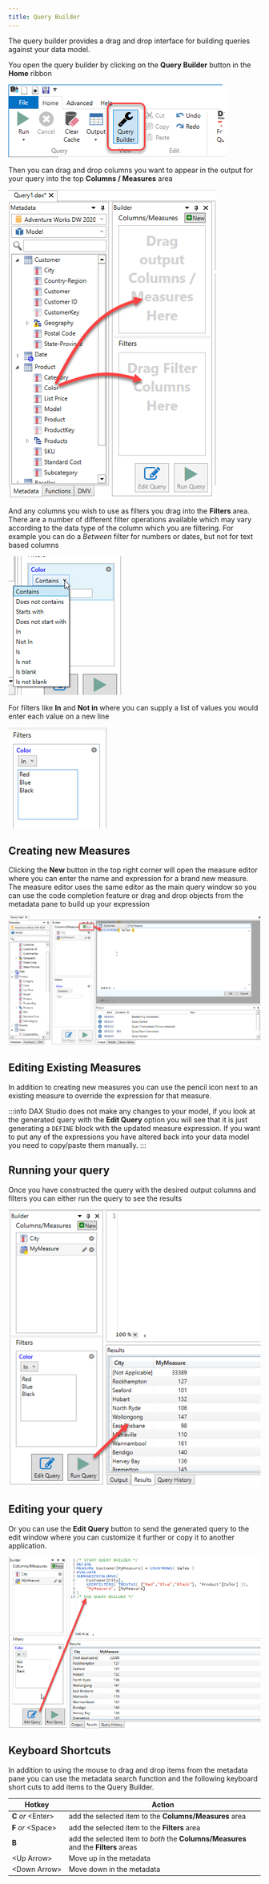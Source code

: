 ```yaml
---
title: Query Builder
---
```


The query builder provides a drag and drop interface for building queries against your data model.

You open the query builder by clicking on the **Query Builder** button in the **Home** ribbon

![](ribbon-button.png)

Then you can drag and drop columns you want to appear in the output for your query into the top **Columns / Measures** area

![](dragging-metadata.png)

And any columns you wish to use as filters you drag into the **Filters** area. There are a number of different filter operations available which may vary according to the data type of the column which you are filtering. For example you can do a *Between* filter for numbers or dates, but not for text based columns

![](filter-options.png)

For filters like **In** and **Not in** where you can supply a list of values you would enter each value on a new line

![](in-filters.png)

## Creating new Measures

Clicking the **New** button in the top right corner will open the measure editor where you can enter the name and expression for a brand new measure. The measure editor uses the same editor as the main query window so you can use the code completion feature or drag and drop objects from the metadata pane to build up your expression

![](new-measure.png)

## Editing Existing Measures

In addition to creating new measures you can use the pencil icon next to an existing measure to override the expression for that measure. 

:::info
 DAX Studio does not make any changes to your model, if you look at the generated query with the **Edit Query** option you will see that it is just generating a `DEFINE` block with the updated measure expression. If you want to put any of the expressions you have altered back into your data model you need to copy/paste them manually.
:::

## Running your query

Once you have constructed the query with the desired output columns and filters you can either run the query to see the results

![](run-query.png)

## Editing your query

Or you can use the **Edit Query** button to send the generated query to the edit window where you can customize it further or copy it to another application.

![](edit-query.png)


<a name="keyboard-shortcuts"></a>

##  Keyboard Shortcuts

In addition to using the mouse to drag and drop items from the metadata pane you can use the metadata search function and the following keyboard short cuts to add items to the Query Builder.

| Hotkey |  Action |
|---|---|
| **C** _or_ &lt;Enter&gt;| add the selected item to the **Columns/Measures** area |
| **F**&nbsp;_or_&nbsp;&lt;Space&gt; | add the selected item to the **Filters** area |
| **B** | add the selected item to _both_ the **Columns/Measures** and the **Filters** areas |
| &lt;Up&nbsp;Arrow&gt; | Move up in the metadata |
| &lt;Down&nbsp;Arrow&gt; | Move down in the metadata |

